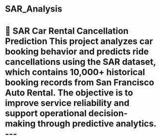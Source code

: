 # SAR_Analysis
# 🚗 SAR Car Rental Cancellation Prediction  This project analyzes car booking behavior and predicts ride cancellations using the SAR dataset, which contains 10,000+ historical booking records from San Francisco Auto Rental. The objective is to improve service reliability and support operational decision-making through predictive analytics.  ---
